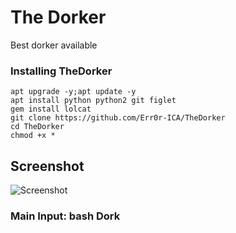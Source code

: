 
# The Dorker
Best dorker available

### Installing TheDorker
```
apt upgrade -y;apt update -y
apt install python python2 git figlet
gem install lolcat
git clone https://github.com/Err0r-ICA/TheDorker
cd TheDorker
chmod +x *
```
## Screenshot 
![Screenshot](https://i.postimg.cc/J17jkt7B/Screenshot-20200425-151133-Termux.jpg) 
### Main Input: bash Dork
